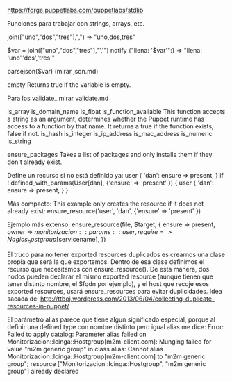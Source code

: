 https://forge.puppetlabs.com/puppetlabs/stdlib

Funciones para trabajar con strings, arrays, etc.

join(["uno","dos","tres"],",") => "uno,dos,tres"

$var = join(["uno","dos","tres"],"','")
notify {"llena: '$var'":} => "llena: 'uno','dos','tres'"


parsejson($var) (mirar json.md)

empty
Returns true if the variable is empty.

Para los validate_ mirar validate.md

is_array
is_domain_name
is_float
is_function_available
  This function accepts a string as an argument, determines whether the Puppet runtime has access to a function by that name. It returns a true if the function exists, false if not.
is_hash
is_integer
is_ip_address
is_mac_address
is_numeric
is_string


ensure_packages
Takes a list of packages and only installs them if they don't already exist.



Define un recurso si no está definido ya:
user { 'dan':
  ensure => present,
}
if ! defined_with_params(User[dan], {'ensure' => 'present' }) {
  user { 'dan': ensure => present, }
}


Más compacto:
This example only creates the resource if it does not already exist:
ensure_resource('user', 'dan', {'ensure' => 'present' })

Ejemplo más extenso:
ensure_resource(file, $target, {
  ensure => present,
  owner => $monitorizacion::params::user,
  require => Nagios_hostgroup[$servicename],
})


El truco para no tener exported resources duplicados es crearnos una clase propia que será la que exportemos.
Dentro de esa clase definimos el recurso que necesitamos con ensure_resource().
De esta manera, dos nodos pueden declarar el mismo exported resource (aunque tienen que tener distinto nombre, el $fqdn por ejemplo), y el host que recoje esos exported resources, usará ensure_resources para evitar duplicidades.
Idea sacada de: http://ttboj.wordpress.com/2013/06/04/collecting-duplicate-resources-in-puppet/


El parámetro alias parece que tiene algun significado especial, porque al definir una defined type con nombre distinto pero igual alias me dice:
Error: Failed to apply catalog: Parameter alias failed on Monitorizacion::Icinga::Hostgroup[m2m-client.com]: Munging failed for value "m2m generic group" in class alias: Cannot alias Monitorizacion::Icinga::Hostgroup[m2m-client.com] to "m2m generic group"; resource ["Monitorizacion::Icinga::Hostgroup", "m2m generic group"] already declared

